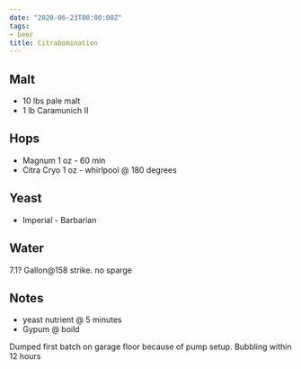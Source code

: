 ```yaml
---
date: "2020-06-23T00:00:00Z"
tags:
- beer
title: Citrabomination
---
```

## Malt
- 10 lbs  pale malt
- 1 lb Caramunich II 

## Hops
- Magnum 1 oz - 60 min
- Citra Cryo 1 oz - whirlpool @ 180 degrees

## Yeast
- Imperial  - Barbarian

## Water
7.1? Gallon@158 strike. no sparge 

## Notes
- yeast nutrient @ 5 minutes
- Gypum @ boild

Dumped first batch on garage floor because of pump setup.
Bubbling within 12 hours
